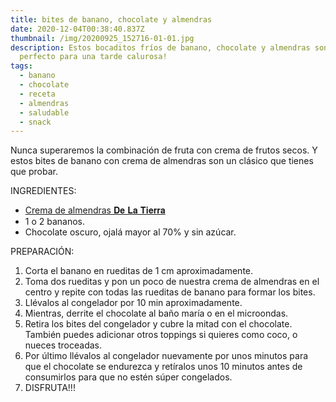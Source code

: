 ```yaml
---
title: bites de banano, chocolate y almendras
date: 2020-12-04T00:38:40.837Z
thumbnail: /img/20200925_152716-01-01.jpg
description: Estos bocaditos fríos de banano, chocolate y almendras son el snack
  perfecto para una tarde calurosa!
tags:
  - banano
  - chocolate
  - receta
  - almendras
  - saludable
  - snack
---
```

Nunca superaremos la combinación de fruta con crema de frutos secos. Y estos bites de banano con crema de almendras son un clásico que tienes que probar.

INGREDIENTES:

* [Crema de almendras 𝐃𝐞 𝐋𝐚 𝐓𝐢𝐞𝐫𝐫𝐚](https://www.delatierra.life/crema-almendras)
* 1 o 2 bananos.
* Chocolate oscuro, ojalá mayor al 70% y sin azúcar.

PREPARACIÓN:

1. Corta el banano en rueditas de 1 cm aproximadamente.
2. Toma dos rueditas y pon un poco de nuestra crema de almendras en el centro y repite con todas las rueditas de banano para formar los bites.
3. Llévalos al congelador por 10 min aproximadamente.
4. Mientras, derrite el chocolate al baño maría o en el microondas.
5. Retira los bites del congelador y cubre la mitad con el chocolate. También puedes adicionar otros toppings si quieres como coco, o nueces troceadas.
6. Por último llévalos al congelador nuevamente por unos minutos para que el chocolate se endurezca y retíralos unos 10 minutos antes de consumirlos para que no estén súper congelados.
7. DISFRUTA!!!